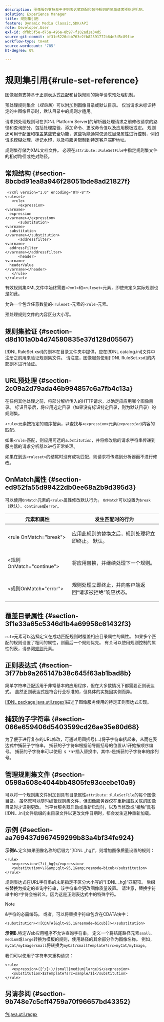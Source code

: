 ```yaml
---
description: 图像服务支持基于正则表达式匹配和替换规则的简单请求预处理机制。
solution: Experience Manager
title: 规则集引用
feature: Dynamic Media Classic,SDK/API
role: Developer,User
exl-id: dfbb5f5e-d75a-496a-8b97-f102ad1a34d5
source-git-commit: bf31e5226cbb763e2fb82391772b64e5d5c89fae
workflow-type: tm+mt
source-wordcount: '785'
ht-degree: 0%

---
```


# 规则集引用{#rule-set-reference}

图像服务支持基于正则表达式匹配和替换规则的简单请求预处理机制。

预处理规则集合（*规则集*）可以附加到图像目录或默认目录。 仅当请求未标识特定的主图像目录时，默认目录中的规则才适用。

请求预处理规则可在[!DNL Platform Server]的解析器处理请求之前修改请求的路径和查询部分，包括处理路径、添加命令、更改命令值以及应用模板或宏。 规则还可用于配置和覆盖某些安全功能，这些功能通常仅通过目录属性进行控制，例如请求模糊处理、标记水印，以及将服务限制到特定客户端IP地址。

规则集存储为XML文档文件。 必须在`attribute::RuleSetFile`中指定规则集文件的相对路径或绝对路径。

## 常规结构 {#section-8bcbd91ea8a946f28051bde8ad21827f}

```
 <?xml version="1.0" encoding="UTF-8"?> 
<ruleset> 
   <rule> 
      <expression> 
<varname>
  expression 
</varname></expression> 
      <substitution> 
<varname>
  substitution 
</varname></substitution> 
      <addressfilter> 
<varname>
  addressFilter 
</varname></addressfilter> 
      <header> 
<varname>
  headerValue 
</varname></header>  
   </rule> 
</ruleset>
```

有效规则集XML文件中始终需要`<?xml>`和`<ruleset>`元素，即使未定义实际规则也是如此。

允许一个包含任意数量的`<ruleset>`元素的`<rule>`元素。

预处理规则文件的内容区分大小写。

## 规则集验证 {#section-d8d101a0b4d74580835e37d128d05567}

[!DNL RuleSet.xsd]的副本在目录文件夹中提供，应在[!DNL catalog.ini]文件中注册之前用来验证规则集文件。 请注意，图像服务使用[!DNL RuleSet.xsd]的内部副本进行验证。

## URL预处理 {#section-2c09a2d79ada46b994857c6a7fb4c13a}

在任何其他处理之前，将部分解析传入的HTTP请求，以确定应应用哪个图像目录。 标识目录后，将应用选定目录（如果没有标识特定目录，则为默认目录）的规则集。

`<rule>`元素按指定的顺序搜索，以查找与`<expression>`元素(*`expression`*)内容的匹配。

如果`<rule>`匹配，则应用可选的&#x200B;*`substitution`*，并将修改后的请求字符串传递到服务器的请求分析器以进行正常处理。

如果在到达`<ruleset>`的结尾时没有成功匹配，则请求将传递到分析器而不进行修改。

## OnMatch属性 {#section-ed952fa55d99422db0ee68a2b9d395d3}

可以使用`OnMatch`元素的`<rule>`属性修改默认行为。 `OnMatch`可以设置为`break`（默认）、`continue`或`error`。

<table id="table_6680A81492B24CE593330DA7B0075E8F"> 
 <thead> 
  <tr> 
   <th class="entry"> <b>元素和属性</b> </th> 
   <th class="entry"> <b>发生匹配时的行为</b> </th> 
  </tr> 
 </thead>
 <tbody> 
  <tr> 
   <td> <p> <span class="codeph"> &lt;rule OnMatch="break"&gt; </span> </p> </td> 
   <td> <p>应用此规则的替换之后，规则处理将立即终止。 默认。 </p> </td> 
  </tr> 
  <tr> 
   <td> <p> <span class="codeph"> &lt;规则OnMatch="continue"&gt; </span> </p> </td> 
   <td> <p>将应用替换，并继续处理下一个规则。 </p> </td> 
  </tr> 
  <tr> 
   <td> <p> <span class="codeph"> &lt;规则OnMatch="error"&gt; </span> </p> </td> 
   <td> <p>规则处理立即终止，并向客户端返回“请求被拒绝”响应状态。 </p> </td> 
  </tr> 
 </tbody> 
</table>

## 覆盖目录属性 {#section-3f1e33a65c5346d1b4a69958c61432f3}

`rule`元素可以选择定义在成功匹配规则时覆盖相应目录属性的属性。 如果多个匹配的规则设置了相同的属性，则最后一个规则优先。 有关可以使用规则控制的属性列表，请参阅[规则](/help/aem-is-ir-api/is-api/image-catalog/image-serving-api-ref/c-image-catalog-reference/c-rule-set-reference/r-rule-rule.md)元素。

## 正则表达式 {#section-3f77bb9a265147b38c645f63ab1bad8b}

简单字符串匹配适用于非常基本的应用程序，但在大多数情况下都需要正则表达式。 虽然正则表达式是符合行业标准的，但具体的实施因实例而异。

[[!DNL package java.util.regex]](https://www2.cs.duke.edu/csed/java/jdk1.4.2/docs/api/)描述了图像服务使用的特定正则表达式实现。

## 捕获的子字符串 {#section-066e659406d5403599cd26ae35e80d68}

为了便于进行复杂的URL修改，可通过用圆括号(...)将子字符串括起来，从而在表达式中捕获子字符串。 捕获的子字符串根据前导圆括号的位置从1开始按顺序编号。 捕获的子字符串可以使用` $ *`n`*`插入替换中，其中&#x200B;*`n`*&#x200B;是捕获的子字符串的序列号。

## 管理规则集文件 {#section-0598a608e4044bb4805fe93ceebe10a9}

可以将一个规则集文件附加到具有目录属性`attribute::RuleSetFile`的每个图像目录。 虽然您可以随时编辑规则集文件，但图像服务器仅在重新加载关联的图像目录时才识别更改。 当平台服务器启动或重新启动时，以及当修改或“接触”具有[!DNL .ini]文件后缀的主目录文件以更改文件日期时，都会发生这种重新加载。

## 示例 {#section-aa769437d967459299b83a4bf34fe924}

**示例A.**&#x200B;定义如果图像名称的后缀为“[!DNL _hg]”，则增加图像质量设置的规则：

```
<rule> 
   <expression>(?i)_hg$</expression> 
   <substitution>\?&amp;qlt=95,1&amp;resmode=bicub</substitution> 
</rule>
```

规则表达式在URL字符串的末尾指定不区分大小写的“[!DNL _hg]”匹配项。 后缀被替换为指定的查询字符串，该字符串会更改图像质量设置。 请注意，替换字符串中的`?`字符会被转义，因为这是正则表达式中的特殊字符。

>[!NOTE]
>
>&amp;字符的必需编码。 或者，可以将替换字符串包含在CDATA块中：

`<substitution><![CDATA[&qlt=95,1&resmode=bicub]]></substitution>`

**示例B.**&#x200B;特定Web应用程序不允许查询字符串。 定义一个将结尾路径元素`small`、`medium`或`large`转换为模板的规则，使用路径的其余部分作为图像名称。 例如，`myCat/myImage/small`将转换为`myCat/smallTemplate?src=myCat/myImage`。

我们可以使用子字符串来重构请求：

```
<rule> 
   <expression>([^/]+)/(small|medium|large)$</expression> 
   <substitution>$2Template?src=sample/$1</substitution> 
</rule>
```

## 另请参阅 {#section-9b748e7c5cff4759a70f96657bd43352}

[包java.util.regex](https://www2.cs.duke.edu/csed/java/jdk1.4.2/docs/api/)
